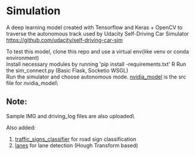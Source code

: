 # Simulation

A deep learning model created with Tensorflow and Keras + OpenCV to traverse the autonomous track used by Udacity Self-Driving Car Simulator\
https://github.com/udacity/self-driving-car-sim

To test this model, clone this repo and use a virtual env(like venv or conda environment)\
Install necessary modules by running 'pip install -requirements.txt' R
Run the sim_connect.py (Basic Flask, Socketio WSGL)\
Run the simulator and choose autonomous mode.
[nvidia_model](https://github.com/Vignesh-Desmond/simulation/blob/master/nvidia_model.py) is the src file for nvidia_model\

## Note:
Sample IMG and driving_log files are also uploaded\

Also added:
1. [traffic_signs_classifier](https://github.com/Vignesh-Desmond/simulation/blob/master/traffic_signs_classifier.py) for road sign classification
2. [lanes](https://github.com/Vignesh-Desmond/simulation/blob/master/lanes.py) for lane detection (Hough Transform based)
